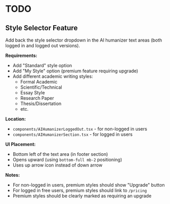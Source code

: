 # TODO

## Style Selector Feature

Add back the style selector dropdown in the AI humanizer text areas (both logged in and logged out versions).

**Requirements:**
- Add "Standard" style option
- Add "My Style" option (premium feature requiring upgrade)
- Add different academic writing styles:
  - Formal Academic
  - Scientific/Technical
  - Essay Style
  - Research Paper
  - Thesis/Dissertation
  - etc.

**Location:**
- `components/AIHumanizerLoggedOut.tsx` - for non-logged in users
- `components/AIHumanizerSection.tsx` - for logged in users

**UI Placement:**
- Bottom left of the text area (in footer section)
- Opens upward (using `bottom-full mb-2` positioning)
- Uses up arrow icon instead of down arrow

**Notes:**
- For non-logged in users, premium styles should show "Upgrade" button
- For logged in free users, premium styles should link to `/pricing`
- Premium styles should be clearly marked as requiring an upgrade
